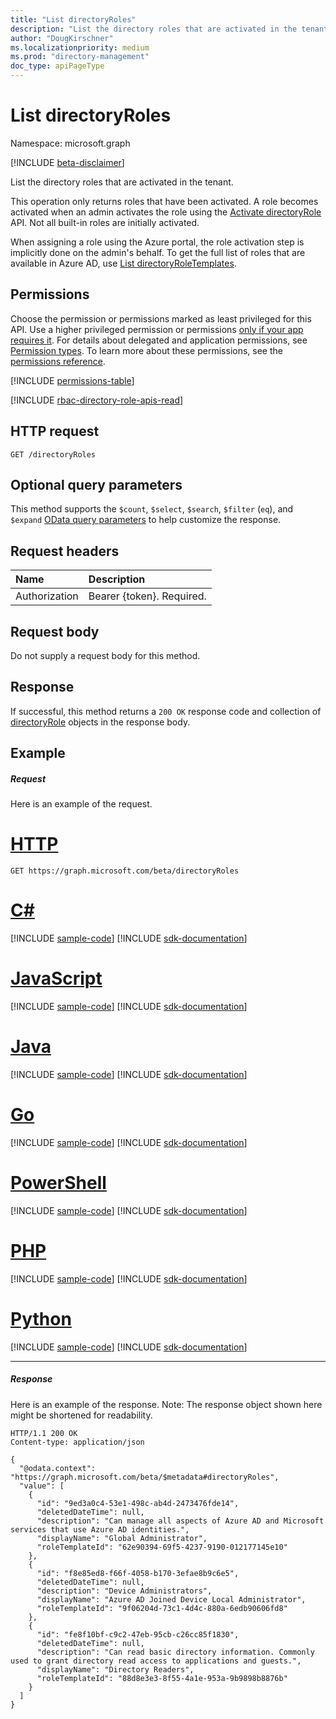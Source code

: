 ```yaml
---
title: "List directoryRoles"
description: "List the directory roles that are activated in the tenant."
author: "DougKirschner"
ms.localizationpriority: medium
ms.prod: "directory-management"
doc_type: apiPageType
---
```


# List directoryRoles

Namespace: microsoft.graph

[!INCLUDE [beta-disclaimer](../../includes/beta-disclaimer.md)]

List the directory roles that are activated in the tenant.

This operation only returns roles that have been activated. A role becomes activated when an admin activates the role using the [Activate directoryRole](directoryrole-post-directoryroles.md) API. Not all built-in roles are initially activated. 

When assigning a role using the Azure portal, the role activation step is implicitly done on the admin's behalf. To get the full list of roles that are available in Azure AD, use [List directoryRoleTemplates](directoryroletemplate-list.md).

## Permissions
Choose the permission or permissions marked as least privileged for this API. Use a higher privileged permission or permissions [only if your app requires it](/graph/permissions-overview#best-practices-for-using-microsoft-graph-permissions). For details about delegated and application permissions, see [Permission types](/graph/permissions-overview#permission-types). To learn more about these permissions, see the [permissions reference](/graph/permissions-reference).

<!-- { "blockType": "permissions", "name": "directoryrole_list" } -->
[!INCLUDE [permissions-table](../includes/permissions/directoryrole-list-permissions.md)]

[!INCLUDE [rbac-directory-role-apis-read](../includes/rbac-for-apis/rbac-directory-role-apis-read.md)]

## HTTP request
<!-- { "blockType": "ignored" } -->
```http
GET /directoryRoles
```
## Optional query parameters
This method supports the `$count`, `$select`, `$search`, `$filter` (`eq`), and `$expand` [OData query parameters](/graph/query-parameters) to help customize the response.

## Request headers
| Name       | Description|
|:-----------|:------|
| Authorization  | Bearer {token}. Required. |

## Request body
Do not supply a request body for this method.

## Response

If successful, this method returns a `200 OK` response code and collection of [directoryRole](../resources/directoryrole.md) objects in the response body.
## Example
##### Request
Here is an example of the request.

# [HTTP](#tab/http)
<!-- {
  "blockType": "request",
  "name": "get_directoryroles"
}-->
```msgraph-interactive
GET https://graph.microsoft.com/beta/directoryRoles
```

# [C#](#tab/csharp)
[!INCLUDE [sample-code](../includes/snippets/csharp/get-directoryroles-csharp-snippets.md)]
[!INCLUDE [sdk-documentation](../includes/snippets/snippets-sdk-documentation-link.md)]

# [JavaScript](#tab/javascript)
[!INCLUDE [sample-code](../includes/snippets/javascript/get-directoryroles-javascript-snippets.md)]
[!INCLUDE [sdk-documentation](../includes/snippets/snippets-sdk-documentation-link.md)]

# [Java](#tab/java)
[!INCLUDE [sample-code](../includes/snippets/java/get-directoryroles-java-snippets.md)]
[!INCLUDE [sdk-documentation](../includes/snippets/snippets-sdk-documentation-link.md)]

# [Go](#tab/go)
[!INCLUDE [sample-code](../includes/snippets/go/get-directoryroles-go-snippets.md)]
[!INCLUDE [sdk-documentation](../includes/snippets/snippets-sdk-documentation-link.md)]

# [PowerShell](#tab/powershell)
[!INCLUDE [sample-code](../includes/snippets/powershell/get-directoryroles-powershell-snippets.md)]
[!INCLUDE [sdk-documentation](../includes/snippets/snippets-sdk-documentation-link.md)]

# [PHP](#tab/php)
[!INCLUDE [sample-code](../includes/snippets/php/get-directoryroles-php-snippets.md)]
[!INCLUDE [sdk-documentation](../includes/snippets/snippets-sdk-documentation-link.md)]

# [Python](#tab/python)
[!INCLUDE [sample-code](../includes/snippets/python/get-directoryroles-python-snippets.md)]
[!INCLUDE [sdk-documentation](../includes/snippets/snippets-sdk-documentation-link.md)]

---

##### Response
Here is an example of the response. Note: The response object shown here might be shortened for readability.
<!-- {
  "blockType": "response",
  "truncated": true,
  "@odata.type": "microsoft.graph.directoryRole",
  "isCollection": true
} -->
```http
HTTP/1.1 200 OK
Content-type: application/json

{
  "@odata.context": "https://graph.microsoft.com/beta/$metadata#directoryRoles",
  "value": [
    {
      "id": "9ed3a0c4-53e1-498c-ab4d-2473476fde14",
      "deletedDateTime": null,
      "description": "Can manage all aspects of Azure AD and Microsoft services that use Azure AD identities.",
      "displayName": "Global Administrator",
      "roleTemplateId": "62e90394-69f5-4237-9190-012177145e10"
    },
    {
      "id": "f8e85ed8-f66f-4058-b170-3efae8b9c6e5",
      "deletedDateTime": null,
      "description": "Device Administrators",
      "displayName": "Azure AD Joined Device Local Administrator",
      "roleTemplateId": "9f06204d-73c1-4d4c-880a-6edb90606fd8"
    },
    {
      "id": "fe8f10bf-c9c2-47eb-95cb-c26cc85f1830",
      "deletedDateTime": null,
      "description": "Can read basic directory information. Commonly used to grant directory read access to applications and guests.",
      "displayName": "Directory Readers",
      "roleTemplateId": "88d8e3e3-8f55-4a1e-953a-9b9898b8876b"
    }
  ]
}
```

<!-- uuid: 8fcb5dbc-d5aa-4681-8e31-b001d5168d79
2015-10-25 14:57:30 UTC -->
<!--
{
  "type": "#page.annotation",
  "description": "List directoryRoles",
  "keywords": "",
  "section": "documentation",
  "tocPath": "",
  "suppressions": [
  ]
}
-->
